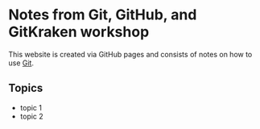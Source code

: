 # Notes from Git, GitHub, and GitKraken workshop
This website is created via GitHub pages and consists of notes on how to use [Git](github.com).

## Topics

- topic 1
- topic 2


